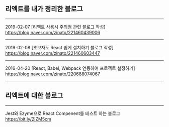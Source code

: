 ## 리엑트를 내가 정리한 블로그
* * *
2019-02-07 [리엑트 사용시 주의점 관련 블로그 작성]
<https://blog.naver.com/zinato/221460439006>
* * *
2019-02-08 [초보자도 React 쉽게 설치하기 블로그 작성]
<https://blog.naver.com/zinato/221460603447>
* * *
2016-04-20 [React, Babel, Webpack 연동하여 프로젝트 설정하기]  
<https://blog.naver.com/zinato/220688074067>
* * *


## 리엑트에 대한 블로그
* * *
Jest와 Ezyme으로 React Compenent를 테스트 하는 블로그
https://bit.ly/2IZM5cm
